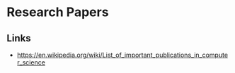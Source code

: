 
# Research Papers



## Links

* https://en.wikipedia.org/wiki/List_of_important_publications_in_computer_science 
